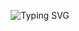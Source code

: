 <p align="center">
  <img src="https://readme-typing-svg.herokuapp.com?font=Vazirmatn&pause=1000&color=00bfff&center=true&vCenter=true&width=435&lines=Abolfazl+Shahidi" alt="Typing SVG" />
</p>

